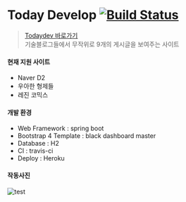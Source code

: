 # Today Develop [![Build Status](https://travis-ci.org/riyenas0925/Project_Today_Develop.svg?branch=develop)](https://travis-ci.org/riyenas0925/Project_Today_Develop)
> [Todaydev 바로가기](http://todaydev.herokuapp.com/)  
> 기술블로그들에서 무작위로 9개의 게시글을 보여주는 사이트

#### 현재 지원 사이트
* Naver D2
* 우아한 형제들
* 레진 코믹스

#### 개발 환경
* Web Framework : spring boot
* Bootstrap 4 Template : black dashboard master
* Database : H2
* CI : travis-ci
* Deploy : Heroku

#### 작동사진
![test](https://user-images.githubusercontent.com/32615702/66967231-3299c680-f0bb-11e9-94c4-1c21959c029d.gif)
